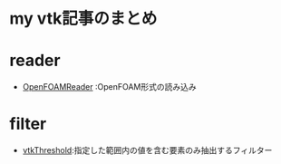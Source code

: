 # my vtk記事のまとめ

# reader
- [OpenFOAMReader](https://qiita.com/matsubaradaisuke/items/2035a779ffc383820ad3) :OpenFOAM形式の読み込み

# filter
- [vtkThreshold](https://qiita.com/matsubaradaisuke/items/c29be9bdd115bc4d144f):指定した範囲内の値を含む要素のみ抽出するフィルター
